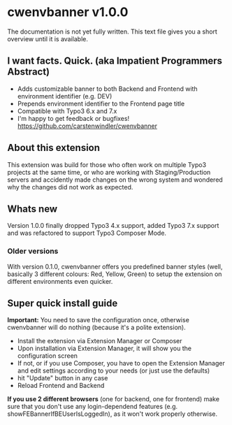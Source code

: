 # cwenvbanner v1.0.0

The documentation is not yet fully written. This text file gives you a short overview until it is available.

## I want facts. Quick. (aka Impatient Programmers Abstract)

* Adds customizable banner to both Backend and Frontend with environment identifier (e.g. DEV)
* Prepends environment identifier to the Frontend page title
* Compatible with Typo3 6.x and 7.x
* I'm happy to get feedback or bugfixes! https://github.com/carstenwindler/cwenvbanner

## About this extension

This extension was build for those who often work on multiple Typo3 projects at the same time, or who are working with Staging/Production servers and accidently made changes on the wrong system and wondered why the changes did not work as expected.

## Whats new

Version 1.0.0 finally dropped Typo3 4.x support, added Typo3 7.x support and was refactored to support Typo3 Composer Mode. 

### Older versions

With version 0.1.0, cwenvbanner offers you predefined banner styles (well, basically 3 different colours: Red, Yellow, Green) to setup the extension on different environments even quicker.

## Super quick install guide

**Important:** You need to save the configuration once, otherwise cwenvbanner will do nothing (because it's a polite extension).

* Install the extension via Extension Manager or Composer
* Upon installation via Extension Manager, it will show you the configuration screen
* If not, or if you use Composer, you have to open the Extension Manager and edit settings according to your needs (or just use the defaults)
* hit "Update" button in any case
* Reload Frontend and Backend

**If you use 2 different browsers** (one for backend, one for frontend) make sure that you don't use any login-dependend features (e.g. showFEBannerIfBEUserIsLoggedIn), as it won't work properly otherwise.
